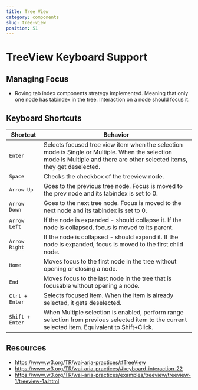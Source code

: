 ```yaml
---
title: Tree View
category: components
slug: tree-view
position: 51
---
```

# TreeView Keyboard Support

## Managing Focus

- Roving tab index components strategy implemented. Meaning that only one node has tabindex in the tree.
Interaction on a node should focus it.

## Keyboard Shortcuts

| Shortcut | Behavior |
|----------|----------|
| `Enter` | Selects focused tree view item when the selection mode is Single or Multiple. When the selection mode is Multiple and there are other selected items, they get deselected. |
| `Space` | Checks the checkbox of the treeview node. |
| `Arrow Up` | Goes to the previous tree node. Focus is moved to the prev node and its tabindex is set to 0. |
| `Arrow Down` | Goes to the next tree node. Focus is moved to the next node and its tabindex is set to 0. |
| `Arrow Left` | If the node is expanded - should collapse it. If the node is collapsed, focus is moved to its parent. |
| `Arrow Right` | If the node is collapsed - should expand it. If the node is expanded, focus is moved to the first child node. |
| `Home` | Moves focus to the first node in the tree without opening or closing a node. |
| `End` | Moves focus to the last node in the tree that is focusable without opening a node. |
| `Ctrl + Enter` | Selects focused item. When the item is already selected, it gets deselected. |
| `Shift + Enter` | When Multiple selection is enabled, perform range selection from previous selected item to the current selected item. Equivalent to Shift+Click. |

## Resources
- https://www.w3.org/TR/wai-aria-practices/#TreeView
- https://www.w3.org/TR/wai-aria-practices/#keyboard-interaction-22
- https://www.w3.org/TR/wai-aria-practices/examples/treeview/treeview-1/treeview-1a.html
